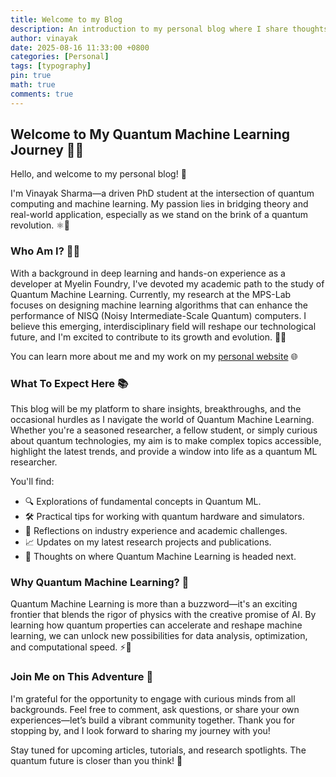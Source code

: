 ```yaml
---
title: Welcome to my Blog
description: An introduction to my personal blog where I share thoughts, tutorials, and insights on various topics.
author: vinayak
date: 2025-08-16 11:33:00 +0800
categories: [Personal]
tags: [typography]
pin: true
math: true
comments: true
---
```


## Welcome to My Quantum Machine Learning Journey 🚀✨

Hello, and welcome to my personal blog! 🎉

I'm Vinayak Sharma—a driven PhD student at the intersection of quantum computing and machine learning. My passion lies in bridging theory and real-world application, especially as we stand on the brink of a quantum revolution. ⚛️🤖

### Who Am I? 👨‍🎓

With a background in deep learning and hands-on experience as a developer at Myelin Foundry, I've devoted my academic path to the study of Quantum Machine Learning. Currently, my research at the MPS-Lab focuses on designing machine learning algorithms that can enhance the performance of NISQ (Noisy Intermediate-Scale Quantum) computers. I believe this emerging, interdisciplinary field will reshape our technological future, and I'm excited to contribute to its growth and evolution. 🌱🔬

You can learn more about me and my work on my [personal website](https://www.vinayak19th.me/) 🌐

### What To Expect Here 📚

This blog will be my platform to share insights, breakthroughs, and the occasional hurdles as I navigate the world of Quantum Machine Learning. Whether you're a seasoned researcher, a fellow student, or simply curious about quantum technologies, my aim is to make complex topics accessible, highlight the latest trends, and provide a window into life as a quantum ML researcher.

You'll find:

- 🔍 Explorations of fundamental concepts in Quantum ML.
- 🛠️ Practical tips for working with quantum hardware and simulators.
- 💭 Reflections on industry experience and academic challenges.
- 📈 Updates on my latest research projects and publications.
- 🔮 Thoughts on where Quantum Machine Learning is headed next.

### Why Quantum Machine Learning? 🤔

Quantum Machine Learning is more than a buzzword—it's an exciting frontier that blends the rigor of physics with the creative promise of AI. By learning how quantum properties can accelerate and reshape machine learning, we can unlock new possibilities for data analysis, optimization, and computational speed. ⚡🧠

### Join Me on This Adventure 🎒

I'm grateful for the opportunity to engage with curious minds from all backgrounds. Feel free to comment, ask questions, or share your own experiences—let’s build a vibrant community together. Thank you for stopping by, and I look forward to sharing my journey with you!

Stay tuned for upcoming articles, tutorials, and research spotlights. The quantum future is closer than you think! 🌟
